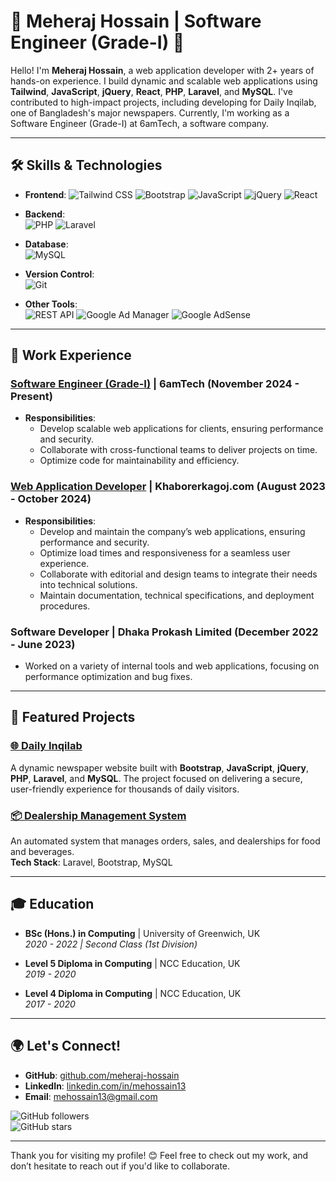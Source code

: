 # 🌟 Meheraj Hossain | Software Engineer (Grade-I) 🌟

Hello! I'm **Meheraj Hossain**, a web application developer with 2+ years of hands-on experience. I build dynamic and scalable web applications using **Tailwind**, **JavaScript**, **jQuery**, **React**, **PHP**, **Laravel**, and **MySQL**. I've contributed to high-impact projects, including developing for Daily Inqilab, one of Bangladesh's major newspapers. Currently, I'm working as a Software Engineer (Grade-I) at 6amTech, a software company.

---

## 🛠️ Skills & Technologies

- **Frontend**:
  ![Tailwind CSS](https://img.shields.io/badge/-Tailwind%20CSS-38B2AC?logo=tailwindcss&logoColor=white)
  ![Bootstrap](https://img.shields.io/badge/-Bootstrap-563D7C?logo=bootstrap&logoColor=white) 
  ![JavaScript](https://img.shields.io/badge/-JavaScript-F7DF1E?logo=javascript&logoColor=black) 
  ![jQuery](https://img.shields.io/badge/-jQuery-0769AD?logo=jquery&logoColor=white)
  ![React](https://img.shields.io/badge/-React-61DAFB?logo=react&logoColor=white)


- **Backend**:  
  ![PHP](https://img.shields.io/badge/-PHP-777BB4?logo=php&logoColor=white) 
  ![Laravel](https://img.shields.io/badge/-Laravel-FF2D20?logo=laravel&logoColor=white)

- **Database**:  
  ![MySQL](https://img.shields.io/badge/-MySQL-4479A1?logo=mysql&logoColor=white)

- **Version Control**:  
  ![Git](https://img.shields.io/badge/-Git-F05032?logo=git&logoColor=white)

- **Other Tools**:  
  ![REST API](https://img.shields.io/badge/-REST%20API-0052CC?logo=api&logoColor=white)
  ![Google Ad Manager](https://img.shields.io/badge/-Google%20Ad%20Manager-4285F4?logo=googleads&logoColor=white)
  ![Google AdSense](https://img.shields.io/badge/-Google%20AdSense-4285F4?logo=googleads&logoColor=white)

---

## 🔧 Work Experience

### [Software Engineer (Grade-I)](https://6amtech.com) | 6amTech (November 2024 - Present)
- **Responsibilities**:  
  - Develop scalable web applications for clients, ensuring performance and security.
  - Collaborate with cross-functional teams to deliver projects on time.
  - Optimize code for maintainability and efficiency.

### [Web Application Developer](https://www.khaborerkagoj.com) | Khaborerkagoj.com (August 2023 - October 2024)
- **Responsibilities**:  
  - Develop and maintain the company’s web applications, ensuring performance and security.
  - Optimize load times and responsiveness for a seamless user experience.
  - Collaborate with editorial and design teams to integrate their needs into technical solutions.
  - Maintain documentation, technical specifications, and deployment procedures.

### Software Developer | Dhaka Prokash Limited (December 2022 - June 2023)
- Worked on a variety of internal tools and web applications, focusing on performance optimization and bug fixes.

---

## 📂 Featured Projects

### [🌐 Daily Inqilab](https://dailyinqilab.com)  
A dynamic newspaper website built with **Bootstrap**, **JavaScript**, **jQuery**, **PHP**, **Laravel**, and **MySQL**. The project focused on delivering a secure, user-friendly experience for thousands of daily visitors.

### [📦 Dealership Management System](https://github.com/Meheraj-Hossain/dealership-management-system)  
An automated system that manages orders, sales, and dealerships for food and beverages.  
**Tech Stack**: Laravel, Bootstrap, MySQL

---

## 🎓 Education

- **BSc (Hons.) in Computing** | University of Greenwich, UK  
  _2020 - 2022 | Second Class (1st Division)_

- **Level 5 Diploma in Computing** | NCC Education, UK  
  _2019 - 2020_

- **Level 4 Diploma in Computing** | NCC Education, UK  
  _2017 - 2020_

---

## 🌍 Let's Connect!

- **GitHub**: [github.com/meheraj-hossain](https://github.com/meheraj-hossain)
- **LinkedIn**: [linkedin.com/in/mehossain13](https://www.linkedin.com/in/mehossain13)
- **Email**: [mehossain13@gmail.com](mailto:mehossain13@gmail.com)

![GitHub followers](https://img.shields.io/github/followers/meheraj-hossain?label=Follow%20Me&style=social)  
![GitHub stars](https://img.shields.io/github/stars/meheraj-hossain?label=Star%20My%20Repos&style=social)

---

Thank you for visiting my profile! 😊 Feel free to check out my work, and don’t hesitate to reach out if you'd like to collaborate.
